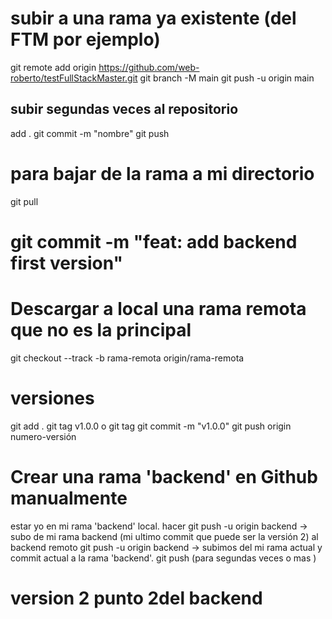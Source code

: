 # subir a una rama ya existente (del FTM por ejemplo)
git remote add origin https://github.com/web-roberto/testFullStackMaster.git
git branch -M main
git push -u origin main
## subir segundas veces al repositorio
add .
git commit -m "nombre"
git push
# para bajar de la rama a mi directorio
git pull
# git commit -m "feat: add backend first version"
# Descargar a local una rama remota que no es la principal
git checkout --track -b rama-remota origin/rama-remota
# versiones
git add .
git  tag v1.0.0 
o git tag 
git commit -m "v1.0.0"
git push origin numero-versión

# Crear una rama 'backend' en Github manualmente
estar yo en mi rama 'backend' local. hacer git push -u origin backend -> subo de mi rama backend (mi ultimo commit que puede ser la versión 2) al backend remoto
git push -u origin backend -> subimos del mi rama actual y commit actual a la rama 'backend'.
git push (para segundas veces o mas )

# version 2 punto 2del backend



